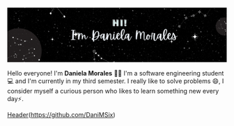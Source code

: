 

[![Header](https://github.com/DaniMSix/DaniMSix/blob/main/Portada.gif)](https://github.com/DaniMSix)

Hello everyone! I'm **Daniela Morales** 🙋‍♀️
I'm a software engineering student 💻 and I'm currently in my third semester. I really like to solve problems 😄, I consider myself a curious person who likes to learn something new every day⚡.

[Header](https://github.com/DaniMSix/DaniMSix/blob/main/Icono3.png)(https://github.com/DaniMSix)
